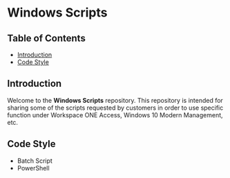 # Windows Scripts

## Table of Contents
- [Introduction](#introduction)
- [Code Style](#code-style)

## Introduction
Welcome to the **Windows Scripts** repository.  This repository is intended for sharing some of the scripts requested by customers in order to use specific function under Workspace ONE Access, Windows 10 Modern Management, etc.

## Code Style

* Batch Script
* PowerShell
